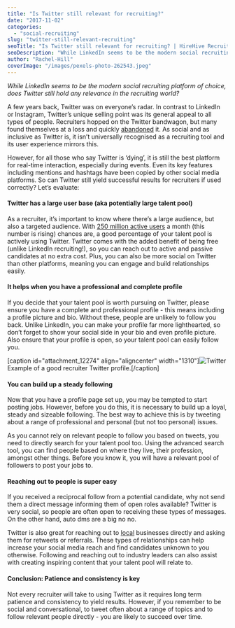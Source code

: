 ```yaml
---
title: "Is Twitter still relevant for recruiting?"
date: "2017-11-02"
categories:
  - "social-recruiting"
slug: "twitter-still-relevant-recruiting"
seoTitle: "Is Twitter still relevant for recruiting? | HireHive Recruiting Software"
seoDescription: "While LinkedIn seems to be the modern social recruiting platform of choice, does Twitter still hold any relevance in the recruiting world?"
author: "Rachel-Hill"
coverImage: "/images/pexels-photo-262543.jpeg"
---
```


_While LinkedIn seems to be the modern social recruiting platform of choice, does Twitter still hold any relevance in the recruiting world?_

A few years back, Twitter was on everyone’s radar. In contrast to LinkedIn or Instagram, Twitter’s unique selling point was its general appeal to all types of people. Recruiters hopped on the Twitter bandwagon, but many found themselves at a loss and quickly [abandoned](https://42hire.com/11-ways-to-recruit-faster-using-twitter-499428104676) it. As social and as inclusive as Twitter is, it isn’t universally recognised as a recruiting tool and its user experience mirrors this.

However, for all those who say Twitter is ‘dying’, it is still the best platform for real-time interaction, especially during events. Even its key features including mentions and hashtags have been copied by other social media platforms. So can Twitter still yield successful results for recruiters if used correctly? Let’s evaluate:

#### **Twitter has a large user base (aka potentially large talent pool)**

As a recruiter, it’s important to know where there’s a large audience, but also a targeted audience. With [250 million active users](http://booleanblackbelt.com/2014/01/14-tips-on-how-to-use-twitter-for-social-recruiting/) a month (this number is rising) chances are, a good percentage of your talent pool is actively using Twitter. Twitter comes with the added benefit of being free (unlike LinkedIn recruiting!), so you can reach out to active and passive candidates at no extra cost. Plus, you can also be more social on Twitter than other platforms, meaning you can engage and build relationships easily.

#### **It helps when you have a professional and complete profile**

If you decide that your talent pool is worth pursuing on Twitter, please ensure you have a complete and professional profile - this means including a profile picture and bio. Without these, people are unlikely to follow you back. Unlike LinkedIn, you can make your profile far more lighthearted, so don’t forget to show your social side in your bio and even profile picture. Also ensure that your profile is open, so your talent pool can easily follow you.

\[caption id="attachment_12274" align="aligncenter" width="1310"\]![Twitter](/images/stacy-1.png) Example of a good recruiter Twitter profile.\[/caption\]

#### **You can build up a steady following**

Now that you have a profile page set up, you may be tempted to start posting jobs. However, before you do this, it is necessary to build up a loyal, steady and sizeable following. The best way to achieve this is by tweeting about a range of professional and personal (but not too personal) issues.

As you cannot rely on relevant people to follow you based on tweets, you need to directly search for your talent pool too. Using the advanced search tool, you can find people based on where they live, their profession, amongst other things. Before you know it, you will have a relevant pool of followers to post your jobs to.

#### **Reaching out to people is super easy**

If you received a reciprocal follow from a potential candidate, why not send them a direct message informing them of open roles available? Twitter is very social, so people are often open to receiving these types of messages. On the other hand, auto dms are a big no no.

Twitter is also great for reaching out to [local](https://42hire.com/11-ways-to-recruit-faster-using-twitter-499428104676) businesses directly and asking them for retweets or referrals. These types of relationships can help increase your social media reach and find candidates unknown to you otherwise. Following and reaching out to industry leaders can also assist with creating inspiring content that your talent pool will relate to.

#### **Conclusion: Patience and consistency is key**

Not every recruiter will take to using Twitter as it requires long term patience and consistency to yield results. However, if you remember to be social and conversational, to tweet often about a range of topics and to follow relevant people directly - you are likely to succeed over time.
